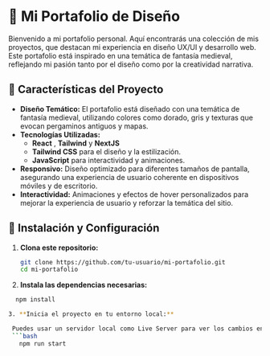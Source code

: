 # 📜 Mi Portafolio de Diseño

Bienvenido a mi portafolio personal. Aquí encontrarás una colección de mis proyectos, que destacan mi experiencia en diseño UX/UI y desarrollo web. Este portafolio está inspirado en una temática de fantasía medieval, reflejando mi pasión tanto por el diseño como por la creatividad narrativa.

## 🎨 Características del Proyecto

- **Diseño Temático:** El portafolio está diseñado con una temática de fantasía medieval, utilizando colores como dorado, gris y texturas que evocan pergaminos antiguos y mapas.
- **Tecnologías Utilizadas:**
  - **React** , **Tailwind** y **NextJS**
  - **Tailwind CSS** para el diseño y la estilización.
  - **JavaScript** para interactividad y animaciones.
- **Responsivo:** Diseño optimizado para diferentes tamaños de pantalla, asegurando una experiencia de usuario coherente en dispositivos móviles y de escritorio.
- **Interactividad:** Animaciones y efectos de hover personalizados para mejorar la experiencia de usuario y reforzar la temática del sitio.

## 🚀 Instalación y Configuración

1. **Clona este repositorio:**

   ```bash
   git clone https://github.com/tu-usuario/mi-portafolio.git
   cd mi-portafolio

2. **Instala las dependencias necesarias:**

 ```bash
   npm install

3. **Inicia el proyecto en tu entorno local:**

  Puedes usar un servidor local como Live Server para ver los cambios en tiempo real.
  ```bash
    npm run start